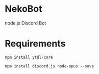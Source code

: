 # NekoBot
node.js Discord Bot

# Requirements
```
npm install ytdl-core
```

```
npm install discord.js node-opus --save
```
